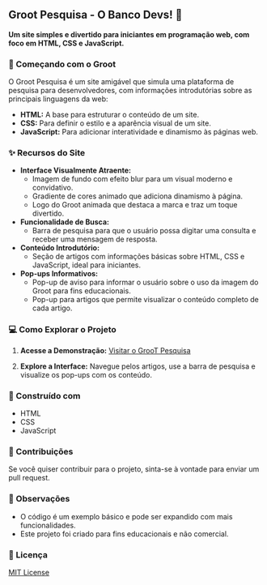 ## Groot Pesquisa - O Banco Devs! 🌱

**Um site simples e divertido para iniciantes em programação web, com foco em HTML, CSS e JavaScript.**

### 🚀  Começando com o Groot

O Groot Pesquisa é um site amigável que simula uma plataforma de pesquisa para desenvolvedores, com informações introdutórias sobre as principais linguagens da web:

- **HTML:** A base para estruturar o conteúdo de um site.
- **CSS:** Para definir o estilo e a aparência visual de um site.
- **JavaScript:** Para adicionar interatividade e dinamismo às páginas web.

### ✨  Recursos do Site

- **Interface Visualmente Atraente:**
    - Imagem de fundo com efeito blur para um visual moderno e convidativo.
    - Gradiente de cores animado que adiciona dinamismo à página.
    - Logo do Groot animada que destaca a marca e traz um toque divertido.
- **Funcionalidade de Busca:**
    - Barra de pesquisa para que o usuário possa digitar uma consulta e receber uma mensagem de resposta.
- **Conteúdo Introdutório:**
    - Seção de artigos com informações básicas sobre HTML, CSS e JavaScript, ideal para iniciantes.
- **Pop-ups Informativos:**
    - Pop-up de aviso para informar o usuário sobre o uso da imagem do Groot para fins educacionais.
    - Pop-up para artigos que permite visualizar o conteúdo completo de cada artigo.

### 💻  Como Explorar o Projeto

1. **Acesse a Demonstração:** [Visitar o GrooT Pesquisa](https://groot-pesquisa.vercel.app/)

2. **Explore a Interface:** Navegue pelos artigos, use a barra de pesquisa e visualize os pop-ups com os conteúdo.

### 🧰  Construído com

- HTML
- CSS
- JavaScript

### 🤝  Contribuições

Se você quiser contribuir para o projeto, sinta-se à vontade para enviar um pull request. 

### 📝  Observações

- O código é um exemplo básico e pode ser expandido com mais funcionalidades.
- Este projeto foi criado para fins educacionais e não comercial.

### 📄  Licença

[MIT License](LICENSE)
